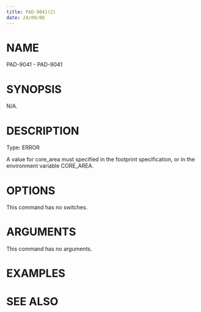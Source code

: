 ```yaml
---
title: PAD-9041(2)
date: 24/09/08
---
```


# NAME

PAD-9041 - PAD-9041

# SYNOPSIS

N/A.

# DESCRIPTION

Type: ERROR

A value for core_area must specified in the footprint specification, or in the environment variable CORE_AREA.

# OPTIONS

This command has no switches.

# ARGUMENTS

This command has no arguments.

# EXAMPLES

# SEE ALSO
